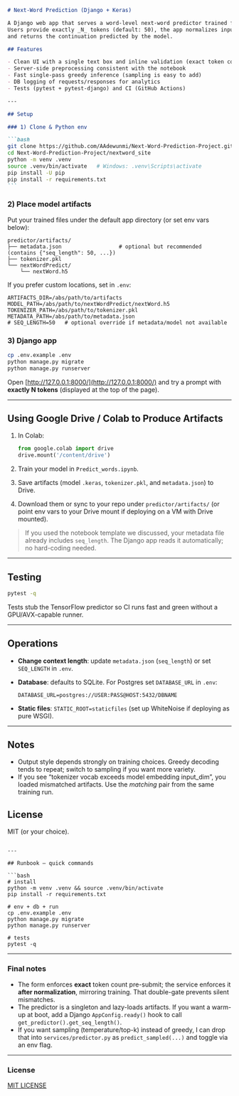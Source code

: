 ````markdown
# Next-Word Prediction (Django + Keras)

A Django web app that serves a word-level next-word predictor trained from **Predict_words.ipynb**.
Users provide exactly _N_ tokens (default: 50), the app normalizes input like training,
and returns the continuation predicted by the model.

## Features

- Clean UI with a single text box and inline validation (exact token count)
- Server-side preprocessing consistent with the notebook
- Fast single-pass greedy inference (sampling is easy to add)
- DB logging of requests/responses for analytics
- Tests (pytest + pytest-django) and CI (GitHub Actions)

---

## Setup

### 1) Clone & Python env

```bash
git clone https://github.com/AAdewunmi/Next-Word-Prediction-Project.git
cd Next-Word-Prediction-Project/nextword_site
python -m venv .venv
source .venv/bin/activate   # Windows: .venv\Scripts\activate
pip install -U pip
pip install -r requirements.txt
```
````

### 2) Place model artifacts

Put your trained files under the default app directory (or set env vars below):

```
predictor/artifacts/
├── metadata.json                  # optional but recommended (contains {"seq_length": 50, ...})
├── tokenizer.pkl
└── nextWordPredict/
    └── nextWord.h5
```

If you prefer custom locations, set in `.env`:

```env
ARTIFACTS_DIR=/abs/path/to/artifacts
MODEL_PATH=/abs/path/to/nextWordPredict/nextWord.h5
TOKENIZER_PATH=/abs/path/to/tokenizer.pkl
METADATA_PATH=/abs/path/to/metadata.json
# SEQ_LENGTH=50   # optional override if metadata/model not available
```

### 3) Django app

```bash
cp .env.example .env
python manage.py migrate
python manage.py runserver
```

Open [http://127.0.0.1:8000/](http://127.0.0.1:8000/) and try a prompt with **exactly N tokens** (displayed at the top of the page).

---

## Using Google Drive / Colab to Produce Artifacts

1. In Colab:

   ```python
   from google.colab import drive
   drive.mount('/content/drive')
   ```

2. Train your model in `Predict_words.ipynb`.
3. Save artifacts (model `.keras`, `tokenizer.pkl`, and `metadata.json`) to Drive.
4. Download them or sync to your repo under `predictor/artifacts/` (or point env vars to your Drive mount if deploying on a VM with Drive mounted).

> If you used the notebook template we discussed, your metadata file already includes `seq_length`. The Django app reads it automatically; no hard-coding needed.

---

## Testing

```bash
pytest -q
```

Tests stub the TensorFlow predictor so CI runs fast and green without a GPU/AVX-capable runner.

---

## Operations

- **Change context length**: update `metadata.json` (`seq_length`) or set `SEQ_LENGTH` in `.env`.
- **Database**: defaults to SQLite. For Postgres set `DATABASE_URL` in `.env`:

  ```
  DATABASE_URL=postgres://USER:PASS@HOST:5432/DBNAME
  ```

- **Static files**: `STATIC_ROOT=staticfiles` (set up WhiteNoise if deploying as pure WSGI).

---

## Notes

- Output style depends strongly on training choices. Greedy decoding tends to repeat; switch to sampling if you want more variety.
- If you see “tokenizer vocab exceeds model embedding input_dim”, you loaded mismatched artifacts. Use the _matching_ pair from the same training run.

## License

MIT (or your choice).

````

---

## Runbook — quick commands

```bash
# install
python -m venv .venv && source .venv/bin/activate
pip install -r requirements.txt

# env + db + run
cp .env.example .env
python manage.py migrate
python manage.py runserver

# tests
pytest -q
````

---

### Final notes

- The form enforces **exact** token count pre-submit; the service enforces it **after normalization**, mirroring training. That double-gate prevents silent mismatches.
- The predictor is a singleton and lazy-loads artifacts. If you want a warm-up at boot, add a Django `AppConfig.ready()` hook to call `get_predictor().get_seq_length()`.
- If you want sampling (temperature/top-k) instead of greedy, I can drop that into `services/predictor.py` as `predict_sampled(...)` and toggle via an env flag.

---

### License

[MIT LICENSE](LICENSE)
